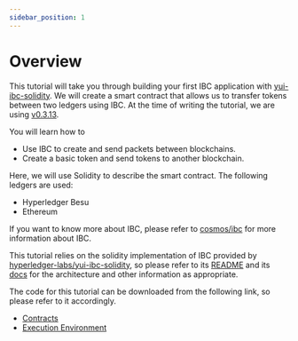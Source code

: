 ```yaml
---
sidebar_position: 1
---
```


# Overview

This tutorial will take you through building your first IBC application with
[yui-ibc-solidity](https://github.com/hyperledger-labs/yui-ibc-solidity).
We will create a smart contract that allows us to transfer tokens between two ledgers using IBC.
At the time of writing the tutorial, we are using
[v0.3.13](https://github.com/hyperledger-labs/yui-ibc-solidity/tree/v0.3.13).


You will learn how to
- Use IBC to create and send packets between blockchains.
- Create a basic token and send tokens to another blockchain.

Here, we will use Solidity to describe the smart contract.
The following ledgers are used:
- Hyperledger Besu
- Ethereum

If you want to know more about IBC, please refer to
[cosmos/ibc](https://github.com/cosmos/ibc)
for more information about IBC.

This tutorial relies on the solidity implementation of IBC provided by
[hyperledger-labs/yui-ibc-solidity](https://github.com/hyperledger-labs/yui-ibc-solidity),
so please refer to its
[README](https://github.com/hyperledger-labs/yui-ibc-solidity#readme)
and its
[docs](https://github.com/hyperledger-labs/yui-ibc-solidity/tree/main/docs)
for the architecture and other information as appropriate.

The code for this tutorial can be downloaded from the following link, so please refer to it accordingly.
- [Contracts](https://github.com/hyperledger-labs/yui-docs/tree/main/contracts/minitoken/solidity)
- [Execution Environment](https://github.com/hyperledger-labs/yui-docs/tree/main/samples/minitoken-besu-ethereum)
